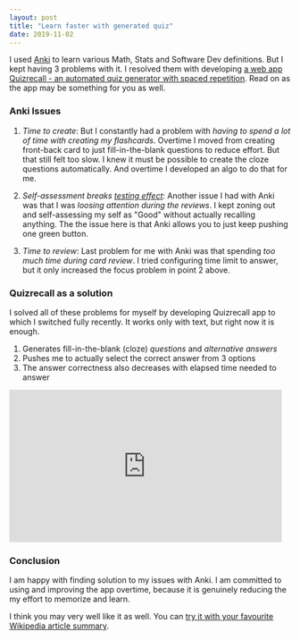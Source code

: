```yaml
---
layout: post
title: "Learn faster with generated quiz"
date: 2019-11-02
---
```


I used [Anki](https://apps.ankiweb.net/) to learn various Math, Stats and Software Dev definitions. But I kept having 3 problems with it. I resolved them with developing [a web app Quizrecall - an automated quiz generator with spaced repetition](https://quizrecall.com). Read on as the app may be something for you as well.

### Anki Issues

1. *Time to create*: But I constantly had a problem with *having to spend a lot of time with creating my flashcards*. Overtime I moved from creating front-back card to just fill-in-the-blank questions to reduce effort. But that still felt too slow. I knew it must be possible to create the cloze questions automatically. And overtime I developed an algo to do that for me.

2. *Self-assessment breaks [testing effect](https://en.wikipedia.org/wiki/Testing_effect)*: Another issue I had with Anki was that I was *loosing attention during the reviews*. I kept zoning out and self-assessing my self as "Good" without actually recalling anything. The the issue here is that Anki allows you to just keep pushing one green button.

3. *Time to review*: Last problem for me with Anki was that spending *too much time during card review*. I tried configuring time limit to answer, but it only increased the focus problem in point 2 above.


### Quizrecall as a solution

I solved all of these problems for myself by developing Quizrecall app to which I switched fully recently. It works only with text, but right now it is enough.
1. Generates fill-in-the-blank (cloze) _questions_ and _alternative answers_
3. Pushes me to actually select the correct answer from 3 options
3. The answer correctness also decreases with elapsed time needed to answer

<iframe style="width: calc(200px + 30vw); max-width: 500px; height: calc((200px + 30vw)* 9/16); max-height: 273px"  src="https://www.youtube.com/embed/LaJqH0GE_cQ" frameborder="0" allow="accelerometer; autoplay; encrypted-media; gyroscope; picture-in-picture" allowfullscreen></iframe>

### Conclusion

I am happy with finding solution to my issues with Anki.  I am committed to using and improving the app overtime, because it is genuinely reducing the my effort to memorize and learn.

I think you may very well like it as well. You can [try it with your favourite Wikipedia article summary](https://quizrecall.com).
